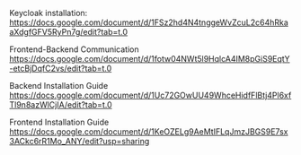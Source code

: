 Keycloak installation:
https://docs.google.com/document/d/1FSz2hd4N4tnggeWvZcuL2c64hRkaaXdgfGFV5RyPn7g/edit?tab=t.0

Frontend-Backend Communication
https://docs.google.com/document/d/1fotw04NWt5l9HqlcA4IM8pGiS9EqtY-etcBjDqfC2vs/edit?tab=t.0

Backend Installation Guide
https://docs.google.com/document/d/1Uc72GOwUU49WhceHidfFlBtj4Pl6xfTl9n8azWlCjIA/edit?tab=t.0

Frontend Installation Guide
https://docs.google.com/document/d/1KeOZELg9AeMtIFLqJmzJBGS9E7sx3ACkc6rR1Mo_ANY/edit?usp=sharing
